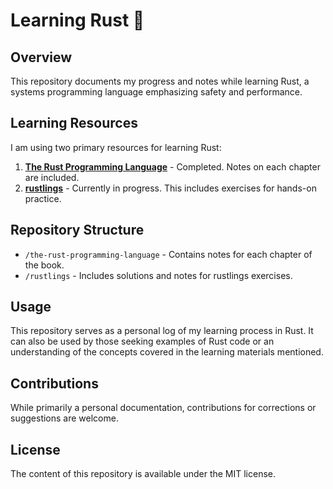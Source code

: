 # Learning Rust 🦀

## Overview

This repository documents my progress and notes while learning Rust, a systems programming language emphasizing safety and performance.

## Learning Resources

I am using two primary resources for learning Rust:

1. [**The Rust Programming Language**](https://rust-book.cs.brown.edu/) - Completed. Notes on each chapter are included.
2. [**rustlings**](https://github.com/rust-lang/rustlings) - Currently in progress. This includes exercises for hands-on practice.

## Repository Structure

- `/the-rust-programming-language` - Contains notes for each chapter of the book.
- `/rustlings` - Includes solutions and notes for rustlings exercises.

## Usage

This repository serves as a personal log of my learning process in Rust. It can also be used by those seeking examples of Rust code or an understanding of the concepts covered in the learning materials mentioned.

## Contributions

While primarily a personal documentation, contributions for corrections or suggestions are welcome.

## License

The content of this repository is available under the MIT license.